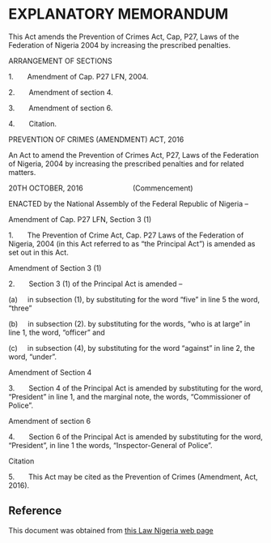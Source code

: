 # EXPLANATORY MEMORANDUM

This Act amends the Prevention of Crimes Act, Cap, P27, Laws of the Federation of Nigeria 2004 by increasing the prescribed penalties.

ARRANGEMENT OF SECTIONS

1.       Amendment of Cap. P27 LFN, 2004.

2.       Amendment of section 4.

3.       Amendment of section 6.

4.       Citation.

PREVENTION OF CRIMES (AMENDMENT) ACT, 2016

An Act to amend the Prevention of Crimes Act, P27, Laws of the Federation of Nigeria, 2004 by increasing the prescribed penalties and for related matters.

20TH OCTOBER, 2016                         (Commencement)

ENACTED by the National Assembly of the Federal Republic of Nigeria –

Amendment of Cap. P27 LFN, Section 3 (1)

1.       The Prevention of Crime Act, Cap. P27 Laws of the Federation of Nigeria, 2004 (in this Act referred to as “the Principal Act”) is amended as set out in this Act.

Amendment of Section 3 (1)

2.       Section 3 (1) of the Principal Act is amended –

(a)     in subsection (1), by substituting for the word “five” in line 5 the word, “three”

(b)     in subsection (2). by substituting for the words, “who is at large” in line 1, the word, “officer” and

(c)     in subsection (4), by substituting for the word “against” in line 2, the word, “under”.

Amendment of Section 4

3.       Section 4 of the Principal Act is amended by substituting for the word, “President” in line 1, and the marginal note, the words, “Commissioner of Police”.

Amendment of section 6

4.       Section 6 of the Principal Act is amended by substituting for the word, “President”, in line 1 the words, “Inspector-General of Police”.

Citation

5.       This Act may be cited as the Prevention of Crimes (Amendment, Act, 2016).

## Reference

This document was obtained from [this Law Nigeria web page](http://www.lawnigeria.com/LFN/P/Prevention-of-Crimes-Amendment-Act.php)